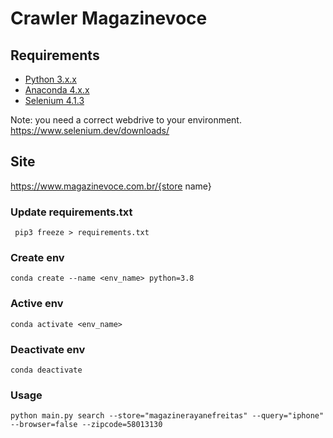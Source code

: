 # Crawler Magazinevoce

## Requirements

- [Python 3.x.x](https://www.python.org/downloads/)
- [Anaconda 4.x.x](https://docs.anaconda.com/anaconda/install/)
- [Selenium 4.1.3](https://www.selenium.dev/)

Note: you need a correct webdrive to your environment. https://www.selenium.dev/downloads/

## Site

https://www.magazinevoce.com.br/{store name}

### Update requirements.txt

```
 pip3 freeze > requirements.txt
```

### Create env

```
conda create --name <env_name> python=3.8
```

### Active env

```
conda activate <env_name>
```

### Deactivate env

```
conda deactivate
```

### Usage

```
python main.py search --store="magazinerayanefreitas" --query="iphone" --browser=false --zipcode=58013130
```

